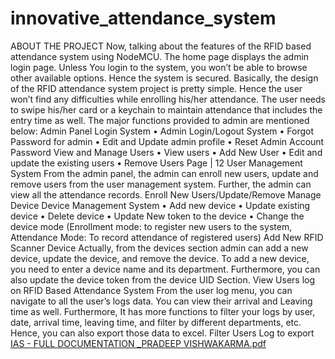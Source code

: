 # innovative_attendance_system
 ABOUT THE PROJECT Now, talking about the features of the RFID based attendance system using NodeMCU. The home page displays the admin login page. Unless You login to the system, you won’t be able to browse other available options. Hence the system is secured. Basically, the design of the RFID attendance system project is pretty simple. Hence the user won’t find any difficulties while enrolling his/her attendance. The user needs to swipe his/her card or a keychain to maintain attendance that includes the entry time as well. The major functions provided to admin are mentioned below: Admin Panel Login System • Admin Login/Logout System • Forgot Password for admin • Edit and Update admin profile • Reset Admin Account Password View and Manage Users • View users • Add New User • Edit and update the existing users • Remove Users  Page | 12  User Management System From the admin panel, the admin can enroll new users, update and remove users from the user management system. Further, the admin can view all the attendance records. Enroll New Users/Update/Remove  Manage Device Device Management System • Add new device • Update existing device • Delete device • Update New token to the device • Change the device mode (Enrollment mode: to register new users to the system, Attendance Mode: To record attendance of registered users)  Add New RFID Scanner Device Actually, from the devices section admin can add a new device, update the device, and remove the device. To add a new device, you need to enter a device name and its department. Furthermore, you can also update the device token from the device UID Section. View Users log on RFID Based Attendance System From the user log menu, you can navigate to all the user’s logs data. You can view their arrival and Leaving time as well. Furthermore, It has more functions to filter your logs by user, date, arrival time, leaving time, and filter by different departments, etc. Hence, you can also export those data to excel. Filter Users Log to export
[IAS - FULL DOCUMENTATION _PRADEEP VISHWAKARMA.pdf](https://github.com/CODERPRADEEPVISHWAKARMA/innovative_attendance_system/files/9499946/IAS.-.FULL.DOCUMENTATION._PRADEEP.VISHWAKARMA.pdf)
